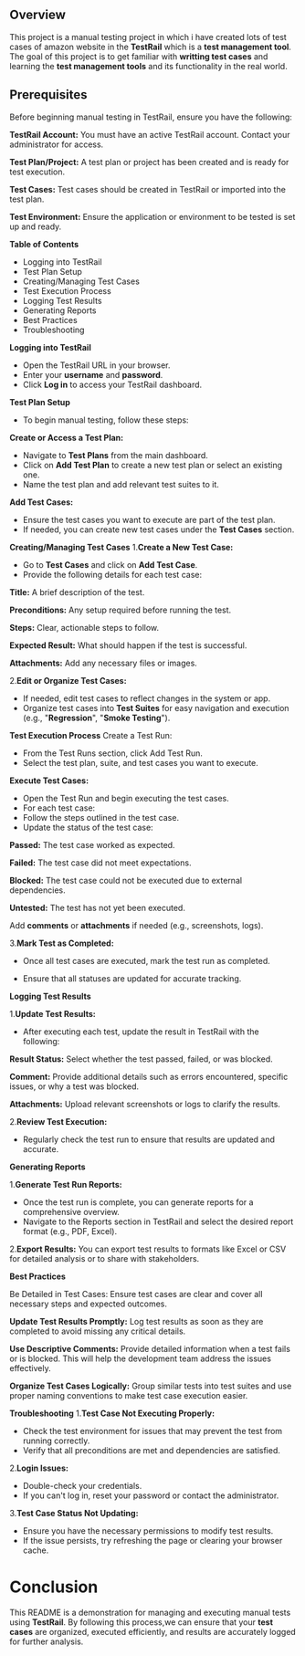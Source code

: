 ## Overview
This project is a manual testing project in which i have created lots of test cases of amazon website  in the **TestRail** which is a **test management tool**. The goal of this project  is to get familiar with **writting test cases** and learning the **test management tools** and its functionality in the real world.

## Prerequisites
Before beginning manual testing in TestRail, ensure you have the following:

**TestRail Account:** You must have an active TestRail account. Contact your administrator for access.

**Test Plan/Project:** A test plan or project has been created and is ready for test execution.

**Test Cases:** Test cases should be created in TestRail or imported into the test plan.

**Test Environment:** Ensure the application or environment to be tested is set up and ready.

**Table of Contents**
* Logging into TestRail
* Test Plan Setup
* Creating/Managing Test Cases
* Test Execution Process
* Logging Test Results
* Generating Reports
* Best Practices
* Troubleshooting

**Logging into TestRail**
* Open the TestRail URL in your browser.
* Enter your **username** and **password**.
* Click **Log in** to access your TestRail dashboard.

**Test Plan Setup**
* To begin manual testing, follow these steps:

**Create or Access a Test Plan:**

* Navigate to **Test Plans** from the main dashboard.
* Click on **Add Test Plan** to create a new test plan or select an existing one.
* Name the test plan and add relevant test suites to it.

**Add Test Cases:**

* Ensure the test cases you want to execute are part of the test plan.
* If needed, you can create new test cases under the **Test Cases** section.

**Creating/Managing Test Cases**
1.**Create a New Test Case:**

* Go to **Test Cases** and click on **Add Test Case**.
* Provide the following details for each test case:

**Title:** A brief description of the test.

**Preconditions:** Any setup required before running the test.

**Steps:** Clear, actionable steps to follow.

**Expected Result:** What should happen if the test is successful.

**Attachments:** Add any necessary files or images.

2.**Edit or Organize Test Cases:**

* If needed, edit test cases to reflect changes in the system or app.
* Organize test cases into **Test Suites** for easy navigation and execution (e.g., "**Regression**", "**Smoke Testing**").

**Test Execution Process**
Create a Test Run:

* From the Test Runs section, click Add Test Run.
* Select the test plan, suite, and test cases you want to execute.
  
**Execute Test Cases:**

* Open the Test Run and begin executing the test cases.
* For each test case:
* Follow the steps outlined in the test case.
* Update the status of the test case:

**Passed:** The test case worked as expected.

**Failed:** The test case did not meet expectations.

**Blocked:** The test case could not be executed due to external dependencies.

**Untested:** The test has not yet been executed.

Add **comments** or **attachments** if needed (e.g., screenshots, logs).

3.**Mark Test as Completed:**

* Once all test cases are executed, mark the test run as completed.
  
* Ensure that all statuses are updated for accurate tracking.

**Logging Test Results**

1.**Update Test Results:**
* After executing each test, update the result in TestRail with the following:

**Result Status:** Select whether the test passed, failed, or was blocked.

**Comment:** Provide additional details such as errors encountered, specific issues, or why a test was blocked.

**Attachments:** Upload relevant screenshots or logs to clarify the results.

2.**Review Test Execution:**
* Regularly check the test run to ensure that results are updated and accurate.

**Generating Reports**

1.**Generate Test Run Reports:**

* Once the test run is complete, you can generate reports for a comprehensive overview.
* Navigate to the Reports section in TestRail and select the desired report format (e.g., PDF, Excel).
  
2.**Export Results:**
You can export test results to formats like Excel or CSV for detailed analysis or to share with stakeholders.

**Best Practices**

Be Detailed in Test Cases: Ensure test cases are clear and cover all necessary steps and expected outcomes.

**Update Test Results Promptly:** Log test results as soon as they are completed to avoid missing any critical details.

**Use Descriptive Comments:** Provide detailed information when a test fails or is blocked. This will help the development team address the issues effectively.

**Organize Test Cases Logically:** Group similar tests into test suites and use proper naming conventions to make test case execution easier.

**Troubleshooting**
1.**Test Case Not Executing Properly:**

* Check the test environment for issues that may prevent the test from running correctly.
* Verify that all preconditions are met and dependencies are satisfied.
  
2.**Login Issues:**

* Double-check your credentials.
* If you can't log in, reset your password or contact the administrator.

3.**Test Case Status Not Updating:**

* Ensure you have the necessary permissions to modify test results.
* If the issue persists, try refreshing the page or clearing your browser cache.

# Conclusion
This README is a demonstration for  managing and executing manual tests using **TestRail**. By following this process,we can ensure that your **test cases** are organized, executed efficiently, and results are accurately logged for further analysis.


